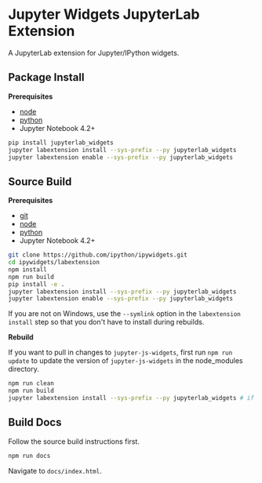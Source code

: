 Jupyter Widgets JupyterLab Extension
====================================

A JupyterLab extension for Jupyter/IPython widgets.

Package Install
---------------

**Prerequisites**
- [node](http://nodejs.org/)
- [python](https://www.continuum.io/downloads)
- Jupyter Notebook 4.2+

```bash
pip install jupyterlab_widgets
jupyter labextension install --sys-prefix --py jupyterlab_widgets
jupyter labextension enable --sys-prefix --py jupyterlab_widgets
```


Source Build
------------

**Prerequisites**
- [git](http://git-scm.com/)
- [node](http://nodejs.org/)
- [python](https://www.continuum.io/downloads)
- Jupyter Notebook 4.2+

```bash
git clone https://github.com/ipython/ipywidgets.git
cd ipywidgets/labextension
npm install
npm run build
pip install -e .
jupyter labextension install --sys-prefix --py jupyterlab_widgets
jupyter labextension enable --sys-prefix --py jupyterlab_widgets
```

If you are not on Windows, use the `--symlink` option in the `labextension install`
step so that you don't have to install during rebuilds.

**Rebuild**

If you want to pull in changes to `jupyter-js-widgets`, first run `npm run update` to update the version of `jupyter-js-widgets` in the node_modules directory.

```bash
npm run clean
npm run build
jupyter labextension install --sys-prefix --py jupyterlab_widgets # if you didn't use --symlink above
```

Build Docs
----------

Follow the source build instructions first.

```bash
npm run docs
```

Navigate to `docs/index.html`.
